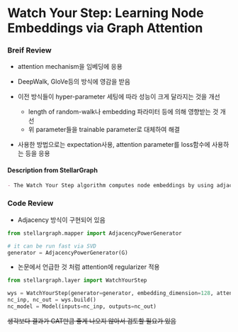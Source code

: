 # Watch Your Step: Learning Node Embeddings via Graph Attention

### Breif Review

-   attention mechanism을 임베딩에 응용
-   DeepWalk, GloVe등의 방식에 영감을 받음
-   이전 방식들이 hyper-parameter 세팅에 따라 성능이 크게 달라지는 것을 개선
    -   length of random-walk나 embedding 파라미터 등에 의해 영향받는 것 개선
    -   위 parameter들을 trainable parameter로 대체하여 해결

-   사용한 방법으로는 expectation사용, attention parameter를 loss함수에 사용하는 등을 응용

#### Description from StellarGraph

```markdown
- The Watch Your Step algorithm computes node embeddings by using adjacency powers to simulate expected random walks.
```

### Code Review

-   Adjacency 방식이 구현되어 있음

```python
from stellargraph.mapper import AdjacencyPowerGenerator

# it can be run fast via SVD
generator = AdjacencyPowerGenerator(G)

```

-   논문에서 언급한 것 처럼 attention에 regularizer 적용

```python
from stellargraph.layer import WatchYourStep

wys = WatchYourStep(generator=generator, embedding_dimension=128, attention_regularizer=regularizers.l2(0.5)) # use l2 norm regularization
nc_inp, nc_out = wys.build()
nc_model = Model(inputs=nc_inp, outputs=nc_out)
```

~~생각보다 결과가 GAT만큼 좋게 나오지 않아서 검토할 필요가 있음~~
